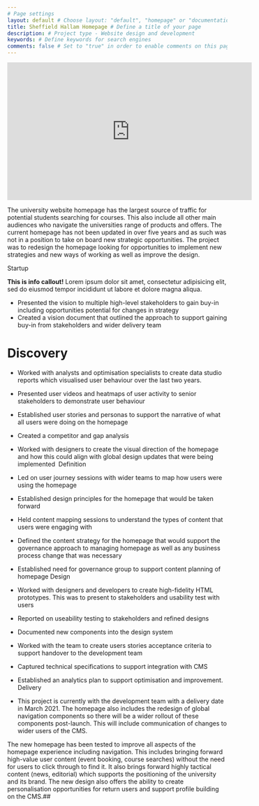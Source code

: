 ```yaml
---
# Page settings
layout: default # Choose layout: "default", "homepage" or "documentation-archive"
title: Sheffield Hallam Homepage # Define a title of your page
description: # Project type - Website design and development
keywords: # Define keywords for search engines
comments: false # Set to "true" in order to enable comments on this page. Make sure you properly setup "disqus_forum_shortname" variable in "_config.yml"
---
```


<iframe width="560" height="315" src="https://www.youtube.com/embed/8RFDPC_Fsnc" title="YouTube video player" frameborder="0" allow="accelerometer; autoplay; clipboard-write; encrypted-media; gyroscope; picture-in-picture" allowfullscreen></iframe>

The university website homepage has the largest source of traffic for potential students searching for courses. This also include all other main audiences who navigate the universities range of products and offers. The current homepage has not been updated in over five years and as such was not in a position to take on board new strategic opportunities. The project was to redesign the homepage looking for opportunities to implement new strategies and new ways of working as well as improve the design.

Startup

<div class="callout callout--info">
    <p><strong>This is info callout!</strong> Lorem ipsum dolor sit amet, consectetur adipisicing elit, sed do eiusmod tempor incididunt ut labore et dolore magna aliqua.</p>
</div>

- Presented the vision to multiple high-level stakeholders to gain buy-in including opportunities potential for changes in strategy 
- Created a vision document that outlined the approach to support gaining buy-in from stakeholders and wider delivery team

# Discovery

- Worked with analysts and optimisation specialists to create data studio reports which visualised user behaviour over the last two years.
- Presented user videos and heatmaps of user activity to senior stakeholders to demonstrate user behaviour
- Established user stories and personas to support the narrative of what all users were doing on the homepage
- Created a competitor and gap analysis 
- Worked with designers to create the visual direction of the homepage and how this could align with global design updates that were being implemented 
Definition

- Led on user journey sessions with wider teams to map how users were using the homepage
- Established design principles for the homepage that would be taken forward
- Held content mapping sessions to understand the types of content that users were engaging with
- Defined the content strategy for the homepage that would support the governance approach to managing homepage as well as any business process change that was necessary
- Established need for governance group to support content planning of homepage
Design

- Worked with designers and developers to create high-fidelity HTML prototypes. This was to present to stakeholders and usability test with users
- Reported on useability testing to stakeholders and refined designs
- Documented new components into the design system 
- Worked with the team to create users stories acceptance criteria to support handover to the development team
- Captured technical specifications to support integration with CMS
- Established an analytics plan to support optimisation and improvement. 
Delivery

- This project is currently with the development team with a delivery date in March 2021. The homepage also includes the redesign of global navigation components so there will be a wider rollout of these components post-launch. This will include communication of changes to wider users of the CMS.

The new homepage has been tested to improve all aspects of the homepage experience including navigation. This includes bringing forward high-value user content (event booking, course searches) without the need for users to click through to find it. It also brings forward highly tactical content (news, editorial) which supports the positioning of the university and its brand. The new design also offers the ability to create personalisation opportunities for return users and support profile building on the CMS.##


